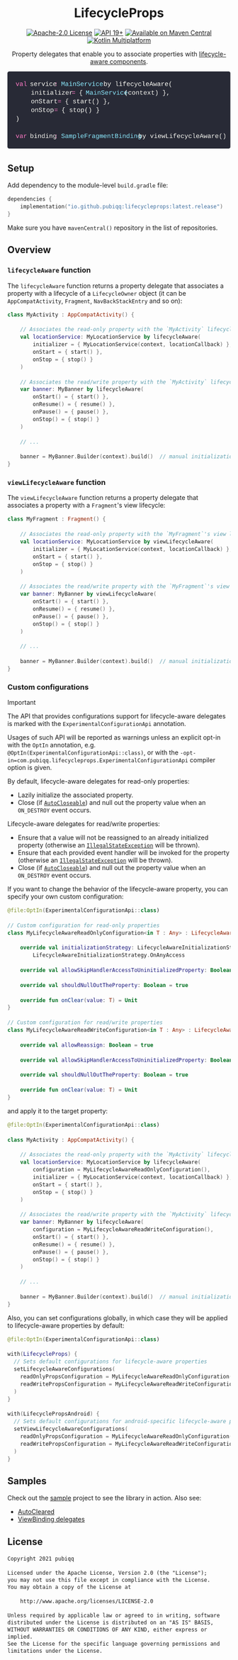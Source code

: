 <h1 align="center">LifecycleProps</h1>
<p align="center">
    <a href="LICENSE.md"><img src="https://img.shields.io/badge/License-Apache%202.0-blue?style=flat" alt="Apache-2.0 License" /></a>
    <a href="https://developer.android.com/about/versions/kitkat"><img src="https://img.shields.io/badge/API-19%2B-brightgreen?style=flat" alt="API 19+" /></a>
    <a href="https://search.maven.org/artifact/io.github.pubiqq/lifecycleprops"><img src="https://img.shields.io/maven-central/v/io.github.pubiqq/lifecycleprops?style=flat&label=Maven%20Central&color=orange" alt="Available on Maven Central" /></a>
    <a href="https://www.jetbrains.com/kotlin-multiplatform/"><img src="https://img.shields.io/badge/Kotlin-Multiplatform-%237f52ff?logo=kotlin" alt="Kotlin Multiplatform" /></a>
</p>
<p align="center">Property delegates that enable you to associate properties with <a href="https://developer.android.com/topic/libraries/architecture/lifecycle">lifecycle-aware components</a>.</p>
<p align="center">
<img src="./assets/banner.svg" width="540" alt="" />
</p>

## Setup

Add dependency to the module-level `build.gradle` file:

```kotlin
dependencies {
    implementation("io.github.pubiqq:lifecycleprops:latest.release")
}
```

Make sure you have `mavenCentral()` repository in the list of repositories.

## Overview

### `lifecycleAware` function

The `lifecycleAware` function returns a property delegate that associates a property with a
lifecycle of a `LifecycleOwner` object (it can be `AppCompatActivity`, `Fragment`,
`NavBackStackEntry` and so on):

```kotlin
class MyActivity : AppCompatActivity() {

    // Associates the read-only property with the `MyActivity` lifecycle
    val locationService: MyLocationService by lifecycleAware(
        initializer = { MyLocationService(context, locationCallback) },
        onStart = { start() },
        onStop = { stop() }
    )

    // Associates the read/write property with the `MyActivity` lifecycle
    var banner: MyBanner by lifecycleAware(
        onStart() = { start() },
        onResume() = { resume() },
        onPause() = { pause() },
        onStop() = { stop() }
    )

    // ...

    banner = MyBanner.Builder(context).build()  // manual initialization of the read/write property
}
```

### `viewLifecycleAware` function

The `viewLifecycleAware` function returns a property delegate that associates a property with a
`Fragment`'s view lifecycle:

```kotlin
class MyFragment : Fragment() {

    // Associates the read-only property with the `MyFragment`'s view lifecycle
    val locationService: MyLocationService by viewLifecycleAware(
        initializer = { MyLocationService(context, locationCallback) },
        onStart = { start() },
        onStop = { stop() }
    )

    // Associates the read/write property with the `MyFragment`'s view lifecycle
    var banner: MyBanner by viewLifecycleAware(
        onStart() = { start() },
        onResume() = { resume() },
        onPause() = { pause() },
        onStop() = { stop() }
    )

    // ...

    banner = MyBanner.Builder(context).build()  // manual initialization of a read/write property
}
```

### Custom configurations

> [!IMPORTANT]
> The API that provides configurations support for lifecycle-aware delegates is marked with
> the `ExperimentalConfigurationApi` annotation.
>
> Usages of such API will be reported as warnings unless an explicit opt-in with the `OptIn`
> annotation, e.g. `@OptIn(ExperimentalConfigurationApi::class)`, or with
> the `-opt-in=com.pubiqq.lifecycleprops.ExperimentalConfigurationApi` compiler option is given.

By default, lifecycle-aware delegates for read-only properties:

- Lazily initialize the associated property.
- Close (if 
  [`AutoCloseable`](https://kotlinlang.org/api/latest/jvm/stdlib/kotlin/-auto-closeable/#autocloseable)) and
  null out the property value when an `ON_DESTROY` event occurs.

Lifecycle-aware delegates for read/write properties:

- Ensure that a value will not be reassigned to an already initialized property (otherwise
  an [`IllegalStateException`](https://kotlinlang.org/api/latest/jvm/stdlib/kotlin/-illegal-state-exception/#illegalstateexception)
  will be thrown).
- Ensure that each provided event handler will be invoked for the property (otherwise
  an [`IllegalStateException`](https://kotlinlang.org/api/latest/jvm/stdlib/kotlin/-illegal-state-exception/#illegalstateexception)
  will be thrown).
- Close (if
  [`AutoCloseable`](https://kotlinlang.org/api/latest/jvm/stdlib/kotlin/-auto-closeable/#autocloseable)) and
  null out the property value when an `ON_DESTROY` event occurs.

If you want to change the behavior of the lifecycle-aware property, you can specify your own custom
configuration:

```kotlin
@file:OptIn(ExperimentalConfigurationApi::class)

// Custom configuration for read-only properties
class MyLifecycleAwareReadOnlyConfiguration<in T : Any> : LifecycleAwareReadOnlyConfiguration<T> {

    override val initializationStrategy: LifecycleAwareInitializationStrategy =
        LifecycleAwareInitializationStrategy.OnAnyAccess

    override val allowSkipHandlerAccessToUninitializedProperty: Boolean = false

    override val shouldNullOutTheProperty: Boolean = true

    override fun onClear(value: T) = Unit
}

// Custom configuration for read/write properties
class MyLifecycleAwareReadWriteConfiguration<in T : Any> : LifecycleAwareReadWriteConfiguration<T> {

    override val allowReassign: Boolean = true

    override val allowSkipHandlerAccessToUninitializedProperty: Boolean = true

    override val shouldNullOutTheProperty: Boolean = true

    override fun onClear(value: T) = Unit
}
```

and apply it to the target property:

```kotlin
@file:OptIn(ExperimentalConfigurationApi::class)

class MyActivity : AppCompatActivity() {

    // Associates the read-only property with the `MyActivity` lifecycle (`MyLifecycleAwareReadOnlyConfiguration` is used)
    val locationService: MyLocationService by lifecycleAware(
        configuration = MyLifecycleAwareReadOnlyConfiguration(),
        initializer = { MyLocationService(context, locationCallback) },
        onStart = { start() },
        onStop = { stop() }
    )

    // Associates the read/write property with the `MyActivity` lifecycle (`MyLifecycleAwareReadWriteConfiguration` is used)
    var banner: MyBanner by lifecycleAware(
        configuration = MyLifecycleAwareReadWriteConfiguration(),
        onStart() = { start() },
        onResume() = { resume() },
        onPause() = { pause() },
        onStop() = { stop() }
    )

    // ...

    banner = MyBanner.Builder(context).build()  // manual initialization of the read/write property
}
```

Also, you can set configurations globally, in which case they will be applied to lifecycle-aware 
properties by default:

```kotlin
@file:OptIn(ExperimentalConfigurationApi::class)

with(LifecycleProps) {
  // Sets default configurations for lifecycle-aware properties
  setLifecycleAwareConfigurations(
    readOnlyPropsConfiguration = MyLifecycleAwareReadOnlyConfiguration(),
    readWritePropsConfiguration = MyLifecycleAwareReadWriteConfiguration()
  )
}

with(LifecyclePropsAndroid) {
  // Sets default configurations for android-specific lifecycle-aware properties
  setViewLifecycleAwareConfigurations(
    readOnlyPropsConfiguration = MyLifecycleAwareReadOnlyConfiguration(),
    readWritePropsConfiguration = MyLifecycleAwareReadWriteConfiguration()
  )
}
```

## Samples

Check out the [sample](https://github.com/pubiqq/lifecycleprops/tree/main/sample) project to see the
library in action. Also see:

- [AutoCleared](./docs/AutoCleared.md)
- [ViewBinding delegates](./docs/ViewBindingDelegates.md)

## License

    Copyright 2021 pubiqq
    
    Licensed under the Apache License, Version 2.0 (the "License");
    you may not use this file except in compliance with the License.
    You may obtain a copy of the License at
    
        http://www.apache.org/licenses/LICENSE-2.0
    
    Unless required by applicable law or agreed to in writing, software
    distributed under the License is distributed on an "AS IS" BASIS,
    WITHOUT WARRANTIES OR CONDITIONS OF ANY KIND, either express or implied.
    See the License for the specific language governing permissions and
    limitations under the License.